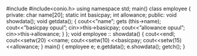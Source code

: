 #include<iostream>
#include<conio.h>
using namespace std;
main()
class employee {
	private:
		char name[20];
		static int basicpay;
		int allowance;
	public:
		void showdata();
		void getdata();
{
cout<<”name”;
gets (this->name);
cout<<”basicpay opuul”;
cin>>this->basicpay;
cout<<”allowance opuul”;
cin>>this->allowance;
}
};
void employee :: showdata()
{
	cout<<endl;
	cout<<setw(20) <<name;
	cout<<setw(10) <<basicpay;
	cout<<setw(15)<<allowance;
}
main()
{
	employee e;
	e.getdata();
	e.showdata();
	getch();
}
